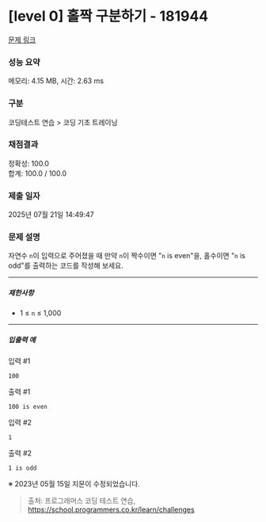 # [level 0] 홀짝 구분하기 - 181944 

[문제 링크](https://school.programmers.co.kr/learn/courses/30/lessons/181944) 

### 성능 요약

메모리: 4.15 MB, 시간: 2.63 ms

### 구분

코딩테스트 연습 > 코딩 기초 트레이닝

### 채점결과

정확성: 100.0<br/>합계: 100.0 / 100.0

### 제출 일자

2025년 07월 21일 14:49:47

### 문제 설명

<p>자연수 <code>n</code>이 입력으로 주어졌을 때 만약 <code>n</code>이 짝수이면 "<code>n</code> is even"을, 홀수이면 "<code>n</code> is odd"를 출력하는 코드를 작성해 보세요.</p>

<hr>

<h5>제한사항</h5>

<ul>
<li>1 ≤ <code>n</code> ≤ 1,000</li>
</ul>

<hr>

<h5>입출력 예</h5>

<p>입력 #1</p>
<div class="highlight"><pre class="codehilite"><code>100
</code></pre></div>
<p>출력 #1</p>
<div class="highlight"><pre class="codehilite"><code>100 is even
</code></pre></div>
<p>입력 #2</p>
<div class="highlight"><pre class="codehilite"><code>1
</code></pre></div>
<p>출력 #2</p>
<div class="highlight"><pre class="codehilite"><code>1 is odd
</code></pre></div>
<p>※ 2023년 05월 15일 지문이 수정되었습니다.</p>


> 출처: 프로그래머스 코딩 테스트 연습, https://school.programmers.co.kr/learn/challenges